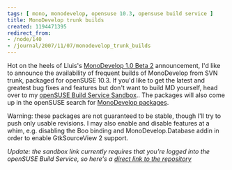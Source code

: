 ```yaml
---
tags: [ mono, monodevelop, opensuse 10.3, opensuse build service ]
title: MonoDevelop trunk builds
created: 1194471395
redirect_from:
- /node/140
- /journal/2007/11/07/monodevelop_trunk_builds
---
```

Hot on the heels of Lluis's [MonoDevelop 1.0 Beta
2](http://foodformonkeys.blogspot.com/2007/11/monodevelop-beta-2.html)
announcement, I'd like to announce the availability of frequent builds of
MonoDevelop from SVN trunk, packaged for openSUSE 10.3. If you'd like to get the
latest and greatest bug fixes and features but don't want to build MD yourself,
head over to my [openSUSE Build Service
Sandbox](https://build.opensuse.org/project/show?project=home%3AMJHutchinson)..<!--break-->
The packages will also come up in the openSUSE search for [MonoDevelop
packages](http://software.opensuse.org/search?p=1&q=monodevelop&baseproject=openSUSE%3A10.3).

Warning: these packages are not guaranteed to be stable, though I'll try to push
only usable revisions. I may also enable and disable features at a whim, e.g.
disabling the Boo binding and MonoDevelop.Database addin in order to enable
GtkSourceView 2 support.

_Update: the sandbox link currently requires that you're logged into the
openSUSE Build Service, so here's a [direct link to the
repository](http://download.opensuse.org/repositories/home:/MJHutchinson/openSUSE_10.3)_
